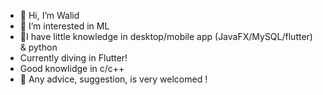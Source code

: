 - 👋 Hi, I’m Walid
- 👀 I’m interested in ML
- 🌱I have little knowledge in desktop/mobile app (JavaFX/MySQL/flutter) & python
- Currently diving in Flutter!
- Good knowlidge in c/c++
- 💞️ Any advice, suggestion, is very welcomed !


<!---
waaalidou/waaalidou is a ✨ special ✨ repository because its `README.md` (this file) appears on your GitHub profile.
You can click the Preview link to take a look at your changes.
--->
